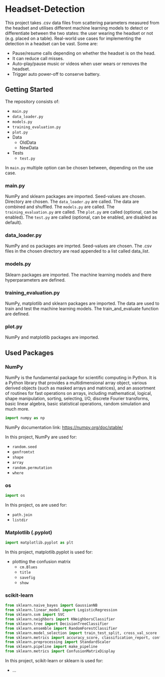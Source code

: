 # Headset-Detection

This project takes .csv data files from scattering parameters measured from the headset and utilises different machine learning models to detect or differentiate between the two states: the user wearing the headset or not (e.g. placed on a table).
Real-world use cases for implementing the detection in a headset can be vast. Some are:
- Pause/resume calls depending on whether the headset is on the head.
- It can reduce call misses.
- Auto-play/pause music or videos when user wears or removes the headset.
- Trigger auto power-off to conserve battery.

## Getting Started
The repository consists of:
- `main.py`
- `data_loader.py`
- `models.py`
- `training_evaluation.py`
- `plot.py`
- Data
  - OldData
  - NewData
- Tests
  - `test.py`

In `main.py` multiple option can be chosen between, depending on the use case. 

### main.py
NumPy and sklearn packages are imported.
Seed-values are chosen.
Directory are chosen.
The `data_loader.py` are called.
The data are combined and shuffled.
The `models.py` are called.
The `training_evaluation.py` are called.
The `plot.py` are called (optional, can be enabled).
The `test.py` are called (optional, can be enabled, are disabled as default).

### data_loader.py
NumPy and os packages are imprted.
Seed-values are chosen.
The .csv files in the chosen directory are read appended to a list called data_list.

### models.py
Sklearn packages are imported.
The machine learning models and there hyperparameters are defined.

### training_evaluation.py
NumPy, matplotlib and sklearn packages are imported.
The data are used to train and test the machine learning models.
The train_and_evaluate function are defined.

### plot.py
NumPy and matplotlib packages are imported.


## Used Packages
### NumPy
NumPy is the fundamental package for scientific computing in Python. It is a Python library that provides a multidimensional array object, various derived objects (such as masked arrays and matrices), and an assortment of routines for fast operations on arrays, including mathematical, logical, shape manipulation, sorting, selecting, I/O, discrete Fourier transforms, basic linear algebra, basic statistical operations, random simulation and much more.
```python
import numpy as np
```
NumPy documentation link:
https://numpy.org/doc/stable/

In this project, NumPy are used for:
- `random.seed`
- `genfromtxt`
- `shape`
- `array`
- `random.permutation`
- `where`


### os
```python
import os
```

In this project, os are used for:
- `path.join`
- `listdir`


### Matplotlib (.pyplot)
```python
import matplotlib.pyplot as plt
```
In this project, matplotlib.pyplot is used for:
- plotting the confusion matrix
  - `cm.Blues`
  - `title`
  - `savefig`
  - `show`
    

### scikit-learn
```python
from sklearn.naive_bayes import GaussianNB
from sklearn.linear_model import LogisticRegression
from sklearn.svm import SVC
from sklearn.neighbors import KNeighborsClassifier
from sklearn.tree import DecisionTreeClassifier
from sklearn.ensemble import RandomForestClassifier
from sklearn.model_selection import train_test_split, cross_val_score
from sklearn.metrics import accuracy_score, classification_report, confusion_matrix
from sklearn.preprocessing import StandardScaler
from sklearn.pipeline import make_pipeline
from sklearn.metrics import ConfusionMatrixDisplay
```

In this project, scikit-learn or sklearn is used for:
- ...


<!--
## Contributions & Help
This project has been conducted by Stine Byrjalsen in collaboration with RTX A/S.

Any questions or help, don't hesistate to contact byrjal99@gmail.com
-->
